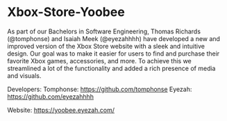 # Xbox-Store-Yoobee

As part of our Bachelors in Software Engineering, Thomas Richards (@tomphonse) and Isaiah Meek (@eyezahhhh) have developed a new and improved version of the Xbox Store website with a sleek and intuitive design. Our goal was to make it easier for users to find and purchase their favorite Xbox games, accessories, and more. To achieve this we streamlined a lot of the functionality and added a rich presence of media and visuals.

Developers:
Tomphonse: https://github.com/tomphonse
Eyezah: https://github.com/eyezahhhh

Website:
https://yoobee.eyezah.com/
